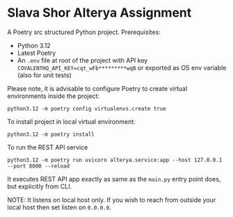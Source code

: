 # Slava Shor Alterya Assignment

A Poetry src structured Python project.
Prerequisites:

* Python 3.12
* Latest Poetry
* An `.env` file at root of the project with API key `COVALENTHQ_API_KEY=cqt_wFb*********wqB` or exported as OS env
  variable (also for unit tests)

Please note, it is advisable to configure Poetry to create virtual
environments inside the project:

```shell
python3.12 -m poetry config virtualenvs.create true
```

To install project in local virtual environment:

```shell
python3.12 -m poetry install
```

To run the REST API service

```shell
python3.12 -m poetry run uvicorn alterya.service:app --host 127.0.0.1 --port 8000 --reload
```

It executes REST API app exactly as same as the `main.py` entry point does, but explicitly from CLI.

NOTE: It listens on local host only. If you wish to reach from outside your local host then set listen on `0.0.0.0`.